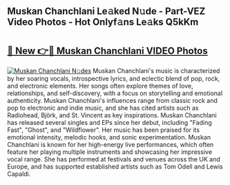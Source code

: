 ## Muskan Chanchlani Le𝚊ked N𝚞de - Part-VEZ Video Photos - Hot Onlyf𝚊ns Le𝚊ks Q5kKm

# <h2><a href="http://ab15368.deff.icu/?id=Muskan+Chanchlani">🔗 New 👉🔴 Muskan Chanchlani VIDEO Photos</a></h2>

[![Muskan Chanchlani N𝚞des](https://i.imgur.com/rIISA9y.gif)](http://ab15368.deff.icu/?id=Muskan+Chanchlani)
Muskan Chanchlani's music is characterized by her soaring vocals, introspective lyrics, and eclectic blend of pop, rock, and electronic elements. Her songs often explore themes of love, relationships, and self-discovery, with a focus on storytelling and emotional authenticity. Muskan Chanchlani's influences range from classic rock and pop to electronic and indie music, and she has cited artists such as Radiohead, Björk, and St. Vincent as key inspirations. Muskan Chanchlani has released several singles and EPs since her debut, including "Fading Fast", "Ghost", and "Wildflower". Her music has been praised for its emotional intensity, melodic hooks, and sonic experimentation. Muskan Chanchlani is known for her high-energy live performances, which often feature her playing multiple instruments and showcasing her impressive vocal range. She has performed at festivals and venues across the UK and Europe, and has supported established artists such as Tom Odell and Lewis Capaldi.
